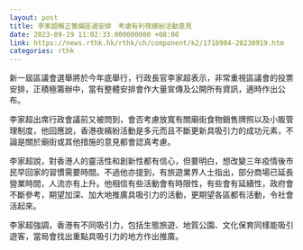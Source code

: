 ```yaml
---
layout: post
title: 李家超稱正籌備區選安排　考慮有利夜繽紛活動意見
date: 2023-09-19 11:02:33.000000000 +08:00
link: https://news.rthk.hk/rthk/ch/component/k2/1718984-20230919.htm
categories: rthk
---
```


新一屆區議會選舉將於今年底舉行，行政長官李家超表示，非常重視區議會的投票安排，正積極籌辦中，當有整體安排會作大量宣傳及公開所有資訊，適時作出公布。

李家超出席行政會議前又被問到，會否考慮放寬有關廟街食物銷售牌照以及小販管理制度，他回應說，香港夜繽紛活動是多元而且不斷更新具吸引力的成功元素，不論是關於廟街或其他措施的意見都會認真考慮。

李家超說，對香港人的靈活性和創新性都有信心，但要明白，想改變三年疫情後市民早回家的習慣需要時間。不過他亦提到，有旅遊業界人士指出，部分商場已延長營業時間，人流亦有上升。他相信有些活動會有時限性，有些會有延續性，政府會不斷參考，期望加深、加大地推廣具吸引力的活動，更期望各區都有活動，令社會活起來。

李家超強調，香港有不同吸引力，包括生態旅遊、地質公園、文化保育同樣能吸引遊客，當局會找出重點具吸引力的地方作出推廣。

